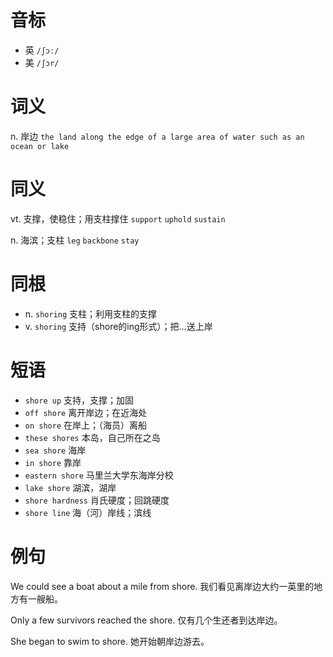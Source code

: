 # 音标

- 英 `/ʃɔː/`
- 美 `/ʃɔr/`

# 词义

n. 岸边
`the land along the edge of a large area of water such as an ocean or lake`

# 同义

vt. 支撑，使稳住；用支柱撑住
`support` `uphold` `sustain`

n. 海滨；支柱
`leg` `backbone` `stay`

# 同根

- n. `shoring` 支柱；利用支柱的支撑
- v. `shoring` 支持（shore的ing形式）；把…送上岸

# 短语

- `shore up` 支持，支撑；加固
- `off shore` 离开岸边；在近海处
- `on shore` 在岸上；（海员）离船
- `these shores` 本岛，自己所在之岛
- `sea shore` 海岸
- `in shore` 靠岸
- `eastern shore` 马里兰大学东海岸分校
- `lake shore` 湖滨，湖岸
- `shore hardness` 肖氏硬度；回跳硬度
- `shore line` 海（河）岸线；滨线

# 例句

We could see a boat about a mile from shore.
我们看见离岸边大约一英里的地方有一艘船。

Only a few survivors reached the shore.
仅有几个生还者到达岸边。

She began to swim to shore.
她开始朝岸边游去。


